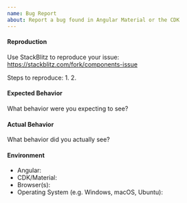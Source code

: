 ```yaml
---
name: Bug Report
about: Report a bug found in Angular Material or the CDK
---
```


#### Reproduction

Use StackBlitz to reproduce your issue: https://stackblitz.com/fork/components-issue

Steps to reproduce:
1. 
2. 
 
 
#### Expected Behavior

What behavior were you expecting to see?


#### Actual Behavior

What behavior did you actually see?


#### Environment

- Angular:
- CDK/Material:
- Browser(s):
- Operating System (e.g. Windows, macOS, Ubuntu): 
